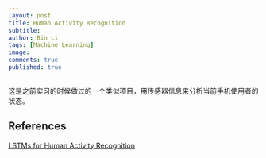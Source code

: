 ```yaml
---
layout: post
title: Human Activity Recognition
subtitle:
author: Bin Li
tags: [Machine Learning]
image: 
comments: true
published: true
---
```


这是之前实习的时候做过的一个类似项目，用传感器信息来分析当前手机使用者的状态。

## References
[LSTMs for Human Activity Recognition](https://github.com/guillaume-chevalier/LSTM-Human-Activity-Recognition)
